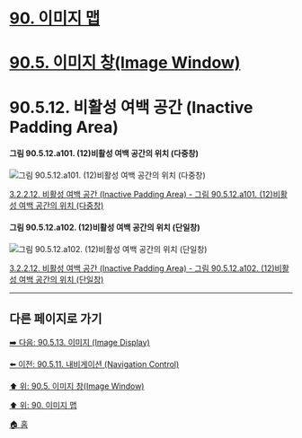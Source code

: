 # [90. 이미지 맵](./90-00-image-map.md)
# [90.5. 이미지 창(Image Window)](./90-05-00-image_window.md)
# 90.5.12. 비활성 여백 공간 (Inactive Padding Area)

#### 그림 90.5.12.a101. (12)비활성 여백 공간의 위치 (다중창)
![그림 90.5.12.a101. (12)비활성 여백 공간의 위치 (다중창)](https://github.com/wonder13662/gimp/assets/15767104/c95c1be1-e8d2-4554-8964-2ccc6c82724e)

[3.2.2.12. 비활성 여백 공간 (Inactive Padding Area) - 그림 90.5.12.a101. (12)비활성 여백 공간의 위치 (다중창)]()

#### 그림 90.5.12.a102. (12)비활성 여백 공간의 위치 (단일창)
![그림 90.5.12.a102. (12)비활성 여백 공간의 위치 (단일창)](https://github.com/wonder13662/gimp/assets/15767104/30032212-ac30-41f7-a393-4b5474ea1766)

[3.2.2.12. 비활성 여백 공간 (Inactive Padding Area) - 그림 90.5.12.a102. (12)비활성 여백 공간의 위치 (단일창)]()

***

## 다른 페이지로 가기

[➡️ 다음: 90.5.13. 이미지 (Image Display)](./90-05-13-image_display.md)

[⬅️ 이전: 90.5.11. 내비게이션 (Navigation Control)](./90-05-11-navigation_control.md)

[⬆️ 위: 90.5. 이미지 창(Image Window)](./90-05-00-image_window.md)

[⬆️ 위: 90. 이미지 맵](./90-00-image-map.md)

[🏠 홈](./00-home.md)